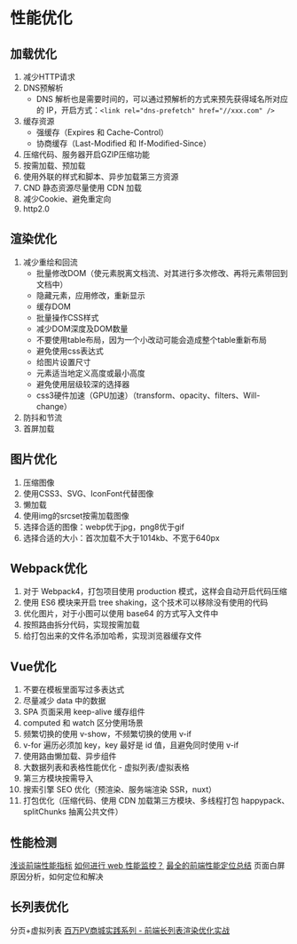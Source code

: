 # 性能优化

## 加载优化

1. 减少HTTP请求
2. DNS预解析
   * DNS 解析也是需要时间的，可以通过预解析的方式来预先获得域名所对应的 IP，开启方式：`<link rel="dns-prefetch" href="//xxx.com" />`
3. 缓存资源
   * 强缓存（Expires 和 Cache-Control）
   * 协商缓存（Last-Modified 和 If-Modified-Since）
4. 压缩代码、服务器开启GZIP压缩功能
5. 按需加载、预加载
6. 使用外联的样式和脚本、异步加载第三方资源
7. CND
    静态资源尽量使用 CDN 加载
8. 减少Cookie、避免重定向
9. http2.0

## 渲染优化

1. 减少重绘和回流
   * 批量修改DOM（使元素脱离文档流、对其进行多次修改、再将元素带回到文档中）
   * 隐藏元素，应用修改，重新显示
   * 缓存DOM
   * 批量操作CSS样式
   * 减少DOM深度及DOM数量
   * 不要使用table布局，因为一个小改动可能会造成整个table重新布局
   * 避免使用css表达式
   * 给图片设置尺寸
   * 元素适当地定义高度或最小高度
   * 避免使用层级较深的选择器
   * css3硬件加速（GPU加速）（transform、opacity、filters、Will-change）
2. 防抖和节流
3. 首屏加载

## 图片优化

1. 压缩图像
2. 使用CSS3、SVG、IconFont代替图像
3. 懒加载
4. 使用img的srcset按需加载图像
5. 选择合适的图像：webp优于jpg，png8优于gif
6. 选择合适的大小：首次加载不大于1014kb、不宽于640px

## Webpack优化

1. 对于 Webpack4，打包项目使用 production 模式，这样会自动开启代码压缩
2. 使用 ES6 模块来开启 tree shaking，这个技术可以移除没有使用的代码
3. 优化图片，对于小图可以使用 base64 的方式写入文件中
4. 按照路由拆分代码，实现按需加载
5. 给打包出来的文件名添加哈希，实现浏览器缓存文件

## Vue优化

1. 不要在模板里面写过多表达式
2. 尽量减少 data 中的数据
3. SPA 页面采用 keep-alive 缓存组件
4. computed 和 watch 区分使用场景
5. 频繁切换的使用 v-show，不频繁切换的使用 v-if
6. v-for 遍历必须加 key，key 最好是 id 值，且避免同时使用 v-if
7. 使用路由懒加载、异步组件
8. 大数据列表和表格性能优化 - 虚拟列表/虚拟表格
9. 第三方模块按需导入
10. 搜索引擎 SEO 优化（预渲染、服务端渲染 SSR，nuxt）
11. 打包优化（压缩代码、使用 CDN 加载第三方模块、多线程打包 happypack、splitChunks 抽离公共文件）

## 性能检测

 [浅谈前端性能指标](https://www.codetd.com/article/13704306)
 [如何进行 web 性能监控？](http://www.alloyteam.com/2020/01/14184/#prettyPhoto)
 [最全的前端性能定位总结](https://juejin.cn/post/7052918009555320839#comment)
 页面白屏原因分析，如何定位和解决

## 长列表优化

分页+虚拟列表
[百万PV商城实践系列 - 前端长列表渲染优化实战](https://juejin.cn/post/6995334008603148295#comment)
